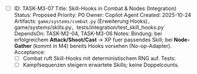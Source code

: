 - [ ] ID: TASK-M3-07
  Title: Skill-Hooks in Combat & Nodes (Integration)
  Status: Proposed
  Priority: P0
  Owner: Copilot Agent
  Created: 2025-10-24
  Artifacts: `game/systems/combat.py` (Erweiterung Hooks)`, `game/systems/skills.py`, `tests/integration/test_skill_hooks.py`
  DependsOn: TASK-M2-04, TASK-M3-06
  Notes:
  Bindung: bei erfolgreichem **Attack/Shoot/Cast** -> XP fuer passendes Skill; bei **Node-Gather** (kommt in M4) bereits Hooks vorsehen (No-op-Adapter).
  Acceptance:
  - [ ] Combat ruft Skill-Hooks mit deterministischem RNG auf.
  Tests:
  - [ ] Kampfsequenzen steigern erwartete Skills; keine Doppelcounts.
